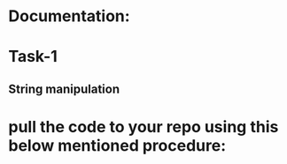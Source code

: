 # Documentation:
# Task-1
## String manipulation
#  pull the code to your repo using this below mentioned procedure:
